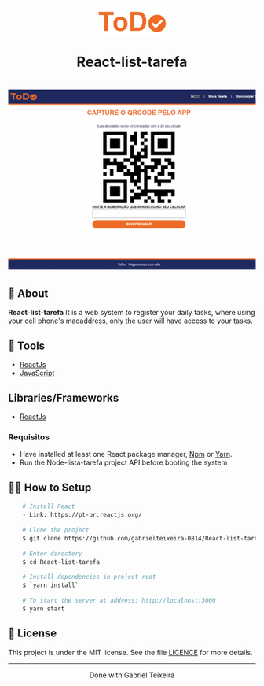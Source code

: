 <h1 align="center">
    <img height="60" src="src/assets/logo.png" />
    <p>React-list-tarefa</p>
</h1>

<h1>
  <img src="src/assets/lista-de-tarefa.gif" />
</h1>

## 🚨 About

**React-list-tarefa** It is a web system to register your daily tasks, where using your cell phone's macaddress, only the user will have access to your tasks. 


## 🔨 Tools

- [ReactJs](https://pt-br.reactjs.org/)
- [JavaScript]()

## Libraries/Frameworks

- [ReactJs](https://pt-br.reactjs.org/)

### Requisitos

- Have installed at least one React package manager, [Npm](https://nodejs.org/en/) or [Yarn](https://yarnpkg.com/).
- Run the Node-lista-tarefa project API before booting the system

## 👨‍💻 How to Setup

```bash
    # Install React
    - Link: https://pt-br.reactjs.org/ 
```

```bash
    # Clone the project
    $ git clone https://github.com/gabrielteixeira-0814/React-list-tarefa.git 
```

```bash
    # Enter directory
    $ cd React-list-tarefa
```

```bash
    # Install dependencies in project root
    $ `yarn install`
```

```bash
    # To start the server at address: http://localhost:3000
    $ yarn start
```

## 📝 License

This project is under the MIT license. See the file <a href="https://github.com/Ezever/Projeto-NASA/blob/master/LICENSE">LICENCE</a> for more details.

---

<p align="center">Done with Gabriel Teixeira</p>
